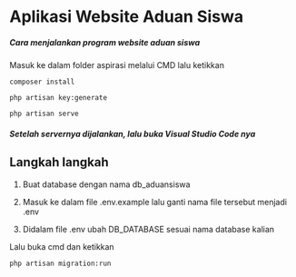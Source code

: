 # Aplikasi Website Aduan Siswa


##### Cara menjalankan program website aduan siswa






Masuk ke dalam folder aspirasi melalui CMD lalu ketikkan
```
composer install

php artisan key:generate

php artisan serve

```

##### Setelah servernya dijalankan, lalu buka Visual Studio Code nya

## Langkah langkah




1. Buat database dengan nama db_aduansiswa

2. Masuk ke dalam file .env.example lalu ganti nama file tersebut menjadi .env

3. Didalam file .env ubah DB_DATABASE sesuai nama database kalian

Lalu buka cmd dan ketikkan
```
php artisan migration:run
```
